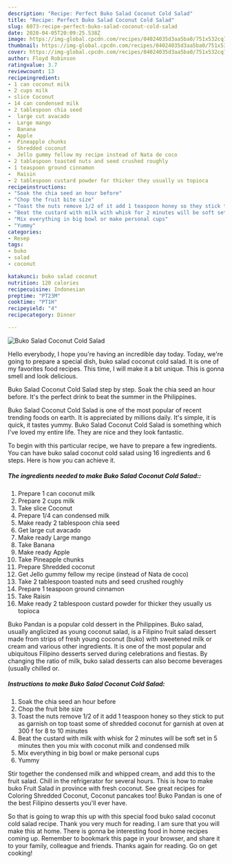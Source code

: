 ```yaml
---
description: "Recipe: Perfect Buko Salad Coconut Cold Salad"
title: "Recipe: Perfect Buko Salad Coconut Cold Salad"
slug: 6073-recipe-perfect-buko-salad-coconut-cold-salad
date: 2020-04-05T20:09:25.538Z
image: https://img-global.cpcdn.com/recipes/04024035d3aa5ba0/751x532cq70/buko-salad-coconut-cold-salad-recipe-main-photo.jpg
thumbnail: https://img-global.cpcdn.com/recipes/04024035d3aa5ba0/751x532cq70/buko-salad-coconut-cold-salad-recipe-main-photo.jpg
cover: https://img-global.cpcdn.com/recipes/04024035d3aa5ba0/751x532cq70/buko-salad-coconut-cold-salad-recipe-main-photo.jpg
author: Floyd Robinson
ratingvalue: 3.7
reviewcount: 13
recipeingredient:
- 1 can coconut milk
- 2 cups milk
- slice Coconut
- 14 can condensed milk
- 2 tablespoon chia seed
-  large cut avacado
-  Large mango
-  Banana
-  Apple
-  Pineapple chunks
-  Shredded coconut
-  Jello gummy fellow my recipe instead of Nata de coco
- 2 tablespoon toasted nuts and seed crushed roughly
- 1 teaspoon ground cinnamon
-  Raisin
- 2 tablespoon custard powder for thicker they usually us topioca
recipeinstructions:
- "Soak the chia seed an hour before"
- "Chop the fruit bite size"
- "Toast the nuts remove 1/2 of it add 1 teaspoon honey so they stick to put as garnish on top toast some of shredded coconut for garnish at oven at 300 f for 8 to 10 minutes"
- "Beat the custard with milk with whisk for 2 minutes will be soft set in 5 minutes then you mix with coconut milk and condensed milk"
- "Mix everything in big bowl or make personal cups"
- "Yummy"
categories:
- Resep
tags:
- buko
- salad
- coconut

katakunci: buko salad coconut
nutrition: 120 calories
recipecuisine: Indonesian
preptime: "PT23M"
cooktime: "PT1H"
recipeyield: "4"
recipecategory: Dinner

---
```



![Buko Salad Coconut Cold Salad](https://img-global.cpcdn.com/recipes/04024035d3aa5ba0/751x532cq70/buko-salad-coconut-cold-salad-recipe-main-photo.jpg)

Hello everybody, I hope you're having an incredible day today. Today, we're going to prepare a special dish, buko salad coconut cold salad. It is one of my favorites food recipes. This time, I will make it a bit unique. This is gonna smell and look delicious.

Buko Salad Coconut Cold Salad step by step. Soak the chia seed an hour before. It&#39;s the perfect drink to beat the summer in the Philippines.

Buko Salad Coconut Cold Salad is one of the most popular of recent trending foods on earth. It is appreciated by millions daily. It's simple, it is quick, it tastes yummy. Buko Salad Coconut Cold Salad is something which I've loved my entire life. They are nice and they look fantastic.


To begin with this particular recipe, we have to prepare a few ingredients. You can have buko salad coconut cold salad using 16 ingredients and 6 steps. Here is how you can achieve it.

##### The ingredients needed to make Buko Salad Coconut Cold Salad::

1. Prepare 1 can coconut milk
1. Prepare 2 cups milk
1. Take slice Coconut
1. Prepare 1/4 can condensed milk
1. Make ready 2 tablespoon chia seed
1. Get  large cut avacado
1. Make ready  Large mango
1. Take  Banana
1. Make ready  Apple
1. Take  Pineapple chunks
1. Prepare  Shredded coconut
1. Get  Jello gummy fellow my recipe (instead of Nata de coco)
1. Take 2 tablespoon toasted nuts and seed crushed roughly
1. Prepare 1 teaspoon ground cinnamon
1. Take  Raisin
1. Make ready 2 tablespoon custard powder for thicker they usually us topioca


Buko Pandan is a popular cold dessert in the Philippines. Buko salad, usually anglicized as young coconut salad, is a Filipino fruit salad dessert made from strips of fresh young coconut (buko) with sweetened milk or cream and various other ingredients. It is one of the most popular and ubiquitous Filipino desserts served during celebrations and fiestas. By changing the ratio of milk, buko salad desserts can also become beverages (usually chilled or. 

##### Instructions to make Buko Salad Coconut Cold Salad:

1. Soak the chia seed an hour before
1. Chop the fruit bite size
1. Toast the nuts remove 1/2 of it add 1 teaspoon honey so they stick to put as garnish on top toast some of shredded coconut for garnish at oven at 300 f for 8 to 10 minutes
1. Beat the custard with milk with whisk for 2 minutes will be soft set in 5 minutes then you mix with coconut milk and condensed milk
1. Mix everything in big bowl or make personal cups
1. Yummy


Stir together the condensed milk and whipped cream, and add this to the fruit salad. Chill in the refrigerator for several hours. This is how to make buko Fruit Salad in province with fresh coconut. See great recipes for Coloring Shredded Coconut, Coconut pancakes too! Buko Pandan is one of the best Filipino desserts you&#39;ll ever have. 

So that is going to wrap this up with this special food buko salad coconut cold salad recipe. Thank you very much for reading. I am sure that you will make this at home. There is gonna be interesting food in home recipes coming up. Remember to bookmark this page in your browser, and share it to your family, colleague and friends. Thanks again for reading. Go on get cooking!
